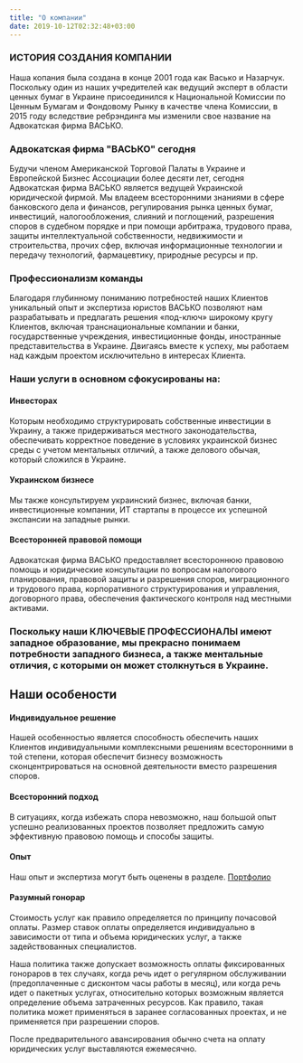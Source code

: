 ```yaml
---
title: "О компании"
date: 2019-10-12T02:32:48+03:00
---
```


### ИСТОРИЯ СОЗДАНИЯ КОМПАНИИ
Наша копания была создана в конце 2001 года как Васько и Назарчук. Поскольку один из наших учредителей как ведущий эксперт в области ценных бумаг в Украине присоединился к Национальной Комиссии по Ценным Бумагам и Фондовому Рынку в качестве члена Комиссии, в 2015 году вследствие ребрэндинга мы изменили свое название на Адвокатская фирма ВАСЬКО.

### Адвокатская фирма "ВАСЬКО" сегодня
Будучи членом Американской Торговой Палаты в Украине и Европейской Бизнес Ассоциации более десяти лет, сегодня Адвокатская фирма ВАСЬКО является ведущей Украинской юридической фирмой. Мы владеем всесторонними знаниями в сфере банковского дела и финансов, регулирования рынка ценных бумаг, инвестиций, налогообложения, слияний и поглощений, разрешения споров в судебном порядке и при помощи арбитража, трудового права, защиты интеллектуальной собственности, недвижимости и строительства, прочих сфер, включая информационные технологии и передачу технологий, фармацевтику, природные ресурсы и пр.

### Профессионализм команды
Благодаря глубинному пониманию потребностей наших Клиентов уникальный опыт и экспертиза юристов ВАСЬКО позволяют нам разрабатывать и предлагать решения «под-ключ» широкому кругу Клиентов, включая транснациональные компании и банки, государственные учреждения, инвестиционные фонды, иностранные представительства в Украине. Двигаясь вместе к успеху, мы работаем над каждым проектом исключительно в интересах Клиента.

### Наши услуги в основном сфокусированы на:

#### Инвесторах
Которым необходимо структурировать собственные инвестиции в Украину, а также придерживаться местного законодательства, обеспечивать корректное поведение в условиях украинской бизнес среды с учетом ментальных отличий, а также делового обычая, который сложился в Украине.

#### Украинском бизнесе
Мы также консультируем украинский бизнес, включая банки, инвестиционные компании, ИТ стартапы в процессе их успешной экспансии на западные рынки.

#### Всесторонней правовой помощи
Адвокатская фирма ВАСЬКО предоставляет всестороннюю правовою помощь и юридические консультации по вопросам налогового планирования, правовой защиты и разрешения споров, миграционного и трудового права, корпоративного структурирования и управления, договорного права, обеспечения фактического контроля над местными активами.


### Поскольку наши КЛЮЧЕВЫЕ ПРОФЕССИОНАЛЫ имеют западное образование, мы прекрасно понимаем потребности западного бизнеса, а также ментальные отличия, с которыми он может столкнуться в Украине.

## Наши особености

#### Индивидуальное решение
Нашей особенностью является способность обеспечить наших Клиентов индивидуальными комплексными решениям всесторонними в той степени, которая обеспечит бизнесу возможность сконцентрироваться на основной деятельности вместо разрешения споров.

#### Всесторонний подход
В ситуациях, когда избежать спора невозможно, наш большой опыт успешно реализованных проектов позволяет предложить самую эффективную правовою помощь и способы защиты.

#### Опыт
Наш опыт и экспертиза могут быть оценены в разделе. [Портфолио](../portfolio/projects)

#### Разумный гонорар
Стоимость услуг как правило определяется по принципу почасовой оплаты. Размер ставок оплаты определяется индивидуально в зависимости от типа и объема юридических услуг, а также задействованных специалистов.

Наша политика также допускает возможность оплаты фиксированных гонораров в тех случаях, когда речь идет о регулярном обслуживании (предоплаченные с дисконтом часы работы в месяц), или когда речь идет о пакетных услугах, относительно которых возможным является определение объема затраченных ресурсов. Как правило, такая политика может применяться в заранее согласованных проектах, и не применяется при разрешении споров.

После предварительного авансирования обычно счета на оплату юридических услуг выставляются ежемесячно.

